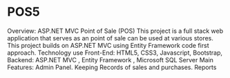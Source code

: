 # POS5
Overview: ASP.NET MVC Point of Sale (POS)
This project is a full stack web application that serves as an point of sale can be used at various stores. This project builds on ASP.NET MVC using Entity Framework 
code first approach. 
Technology use
Front-End: HTML5, CSS3, Javascript, Bootstrap, 
Backend: ASP.NET MVC , Entity Framework , Microsoft SQL Server
Main Features:
Admin Panel.
Keeping Records of sales and purchases.
Reports

